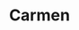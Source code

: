 --- 
title: "Carmen"
publishdate: "2019-8-30T16:48:46+02:00"
src: "https://365manga.net/manga/carmen"
image: "https://data.365manga.net/images/thumbnails/6315-carmen.jpg"
description: "'What if Jose and the bullfighter in Bizet's classic opera 'Carmen' were lovers?' This is that idea, brought to life. A retelling of the famous work detailing one man's twisted love: 'I must kill that woman who leads my heart astray' A beautiful factory girl tosses a rose at a soldier. Little does he know that the same flower would bring ruin upon him... It drips, it flows, so red,…"
---